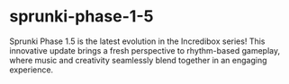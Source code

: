 # sprunki-phase-1-5
Sprunki Phase 1.5 is the latest evolution in the Incredibox series! This innovative update brings a fresh perspective to rhythm-based gameplay, where music and creativity seamlessly blend together in an engaging experience.
